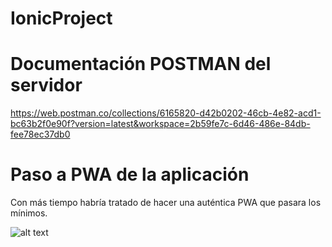 # IonicProject


# Documentación POSTMAN del servidor
https://web.postman.co/collections/6165820-d42b0202-46cb-4e82-acd1-bc63b2f0e90f?version=latest&workspace=2b59fe7c-6d46-486e-84db-fee78ec37db0

# Paso a PWA de la aplicación
Con más tiempo habría tratado de hacer una auténtica PWA que pasara los mínimos.

![alt text](https://i.imgur.com/HMqjQhp.png)